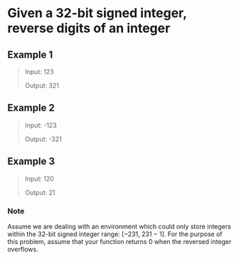 
# Given a 32-bit signed integer, reverse digits of an integer

## Example 1

> Input: 123
>
> Output: 321

## Example 2

> Input: -123
>
> Output: -321

## Example 3

> Input: 120
>
> Output: 21

### Note

Assume we are dealing with an environment which could only store integers within the 32-bit signed integer range: [−231,  231 − 1]. For the purpose of this problem, assume that your function returns 0 when the reversed integer overflows.
